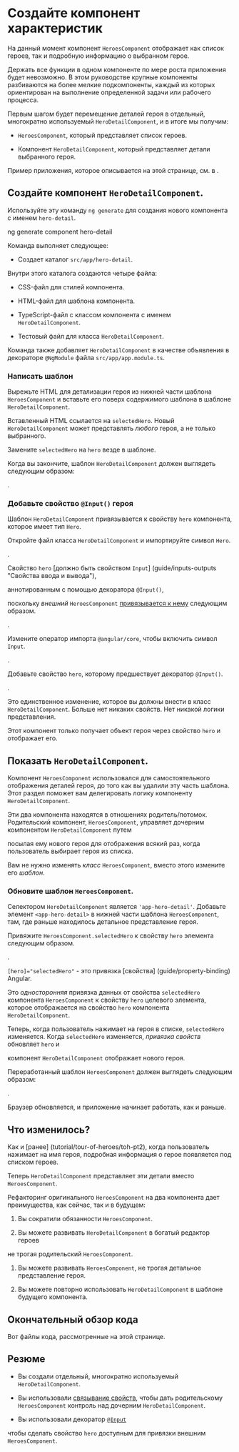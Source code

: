 # Создайте компонент характеристик

На данный момент компонент `HeroesComponent` отображает как список героев, так и подробную информацию о выбранном герое.

Держать все функции в одном компоненте по мере роста приложения будет невозможно. В этом руководстве крупные компоненты разбиваются на более мелкие подкомпоненты, каждый из которых ориентирован на выполнение определенной задачи или рабочего процесса.

Первым шагом будет перемещение деталей героя в отдельный, многократно используемый `HeroDetailComponent`, и в итоге мы получим:

-   `HeroesComponent`, который представляет список героев.

-   Компонент `HeroDetailComponent`, который представляет детали выбранного героя.

<div class="alert is-helpful">

Пример приложения, которое описывается на этой странице, см. в <live-example></live-example>.

</div>

## Создайте компонент `HeroDetailComponent`.

Используйте эту команду `ng generate` для создания нового компонента с именем `hero-detail`.

<code-example format="shell" language="shell">

ng generate component hero-detail

</code-example>

Команда выполняет следующее:

-   Создает каталог `src/app/hero-detail`.

Внутри этого каталога создаются четыре файла:

-   CSS-файл для стилей компонента.

-   HTML-файл для шаблона компонента.

-   TypeScript-файл с классом компонента с именем `HeroDetailComponent`.

-   Тестовый файл для класса `HeroDetailComponent`.

Команда также добавляет `HeroDetailComponent` в качестве объявления в декораторе `@NgModule` файла `src/app/app.module.ts`.

### Написать шаблон

Вырежьте HTML для детализации героя из нижней части шаблона `HeroesComponent` и вставьте его поверх содержимого шаблона в шаблоне `HeroDetailComponent`.

Вставленный HTML ссылается на `selectedHero`. Новый `HeroDetailComponent` может представлять _любого_ героя, а не только выбранного.

Замените `selectedHero` на `hero` везде в шаблоне.

Когда вы закончите, шаблон `HeroDetailComponent` должен выглядеть следующим образом:

<code-example header="src/app/hero-detail/hero-detail.component.html" path="toh-pt3/src/app/hero-detail/hero-detail.component.html"></code-example>.

### Добавьте свойство `@Input()` героя

Шаблон `HeroDetailComponent` привязывается к свойству `hero` компонента, которое имеет тип `Hero`.

Откройте файл класса `HeroDetailComponent` и импортируйте символ `Hero`.

<code-example path="toh-pt3/src/app/hero-detail/hero-detail.component.ts" region="import-hero" header="src/app/hero-detail/hero-detail.component.ts (import Hero)"></code-example>.

Свойство `hero` [должно быть свойством `Input`] (guide/inputs-outputs "Свойства ввода и вывода"),

аннотированным с помощью декоратора `@Input()`,

поскольку _внешний_ `HeroesComponent` [привязывается к нему](#heroes-component-template) следующим образом.

<code-example path="toh-pt3/src/app/heroes/heroes.component.html" region="hero-detail-binding"></code-example>.

Измените оператор импорта `@angular/core`, чтобы включить символ `Input`.

<code-example header="src/app/hero-detail/hero-detail.component.ts (import Input)" path="toh-pt3/src/app/hero-detail/hero-detail.component.ts" region="import-input"></code-example>.

Добавьте свойство `hero`, которому предшествует декоратор `@Input()`.

<code-example header="src/app/hero-detail/hero-detail.component.ts" path="toh-pt3/src/app/hero-detail/hero-detail.component.ts" region="input-hero"></code-example>.

Это единственное изменение, которое вы должны внести в класс `HeroDetailComponent`. Больше нет никаких свойств. Нет никакой логики представления.

Этот компонент только получает объект героя через свойство `hero` и отображает его.

## Показать `HeroDetailComponent`.

Компонент `HeroesComponent` использовался для самостоятельного отображения деталей героя, до того как вы удалили эту часть шаблона. Этот раздел поможет вам делегировать логику компоненту `HeroDetailComponent`.

Эти два компонента находятся в отношениях родитель/потомок. Родительский компонент, `HeroesComponent`, управляет дочерним компонентом `HeroDetailComponent` путем

посылая ему нового героя для отображения всякий раз, когда пользователь выбирает героя из списка.

Вам не нужно изменять _класс_ `HeroesComponent`, вместо этого измените его _шаблон_.

<a id="heroes-component-template"></a>

### Обновите шаблон `HeroesComponent`.

Селектором `HeroDetailComponent` является `'app-hero-detail'`. Добавьте элемент `<app-hero-detail>` в нижней части шаблона `HeroesComponent`, там, где раньше находилось детальное представление героя.

Привяжите `HeroesComponent.selectedHero` к свойству `hero` элемента следующим образом.

<code-example header="heroes.component.html (привязка HeroDetail)" path="toh-pt3/src/app/heroes/heroes.component.html" region="hero-detail-binding"></code-example>.

`[hero]="selectedHero"` - это привязка [свойства] (guide/property-binding) Angular.

Это _односторонняя_ привязка данных от свойства `selectedHero` компонента `HeroesComponent` к свойству `hero` целевого элемента, которое отображается на свойство `hero` компонента `HeroDetailComponent`.

Теперь, когда пользователь нажимает на героя в списке, `selectedHero` изменяется. Когда `selectedHero` изменяется, _привязка свойств_ обновляет `hero` и

компонент `HeroDetailComponent` отображает нового героя.

Переработанный шаблон `HeroesComponent` должен выглядеть следующим образом:

<code-example path="toh-pt3/src/app/heroes/heroes.component.html" header="heroes.component.html"></code-example>.

Браузер обновляется, и приложение начинает работать, как и раньше.

## Что изменилось?

Как и [ранее] (tutorial/tour-of-heroes/toh-pt2), когда пользователь нажимает на имя героя, подробная информация о герое появляется под списком героев.

Теперь `HeroDetailComponent` представляет эти детали вместо `HeroesComponent`.

Рефакторинг оригинального `HeroesComponent` на два компонента дает преимущества, как сейчас, так и в будущем:

1. Вы сократили обязанности `HeroesComponent`.

1. Вы можете развивать `HeroDetailComponent` в богатый редактор героев

не трогая родительский `HeroesComponent`.

1. Вы можете развивать `HeroesComponent`, не трогая детальное представление героя.

1. Вы можете повторно использовать `HeroDetailComponent` в шаблоне будущего компонента.

## Окончательный обзор кода

Вот файлы кода, рассмотренные на этой странице.

<code-tabs>

<code-pane header="src/app/hero-detail/hero-detail.component.ts" path="toh-pt3/src/app/hero-detail/hero-detail.component.ts"></code-pane>

<code-pane header="src/app/hero-detail/hero-detail.component.html" path="toh-pt3/src/app/hero-detail/hero-detail.component.html"></code-pane>

<code-pane header="src/app/heroes/heroes.component.html" path="toh-pt3/src/app/heroes/heroes.component.html"></code-pane>

<code-pane header="src/app/app.module.ts" path="toh-pt3/src/app/app/app.module.ts"></code-pane>

</code-tabs>

## Резюме

-   Вы создали отдельный, многократно используемый `HeroDetailComponent`.

-   Вы использовали [связывание свойств](guide/property-binding), чтобы дать родительскому `HeroesComponent` контроль над дочерним `HeroDetailComponent`.

-   Вы использовали декоратор [`@Input`](guide/inputs-outputs)

чтобы сделать свойство `hero` доступным для привязки внешним `HeroesComponent`.
